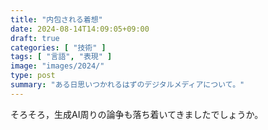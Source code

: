 ```yaml
---
title: "内包される着想"
date: 2024-08-14T14:09:05+09:00
draft: true
categories: [ "技術" ]
tags: [ "言語", "表現" ]
image: "images/2024/"
type: post
summary: "ある日思いつかれるはずのデジタルメディアについて。"
---
```


そろそろ，生成AI周りの論争も落ち着いてきましたでしょうか。


